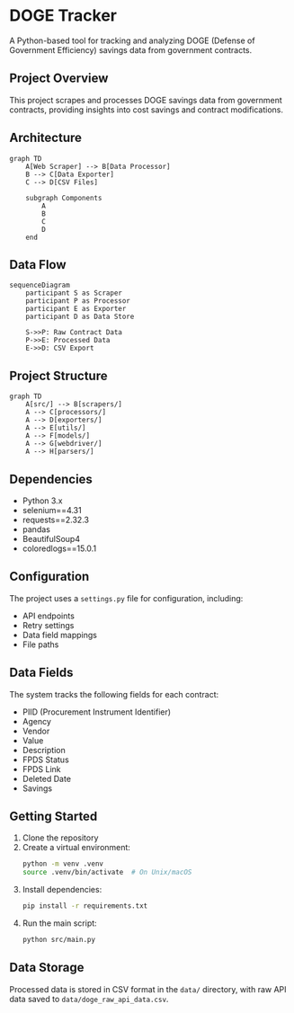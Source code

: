 # DOGE Tracker

A Python-based tool for tracking and analyzing DOGE (Defense of Government Efficiency) savings data from government contracts.

## Project Overview

This project scrapes and processes DOGE savings data from government contracts, providing insights into cost savings and contract modifications.

## Architecture

```mermaid
graph TD
    A[Web Scraper] --> B[Data Processor]
    B --> C[Data Exporter]
    C --> D[CSV Files]
    
    subgraph Components
        A
        B
        C
        D
    end
```

## Data Flow

```mermaid
sequenceDiagram
    participant S as Scraper
    participant P as Processor
    participant E as Exporter
    participant D as Data Store
    
    S->>P: Raw Contract Data
    P->>E: Processed Data
    E->>D: CSV Export
```

## Project Structure

```mermaid
graph TD
    A[src/] --> B[scrapers/]
    A --> C[processors/]
    A --> D[exporters/]
    A --> E[utils/]
    A --> F[models/]
    A --> G[webdriver/]
    A --> H[parsers/]
```

## Dependencies

- Python 3.x
- selenium==4.31
- requests==2.32.3
- pandas
- BeautifulSoup4
- coloredlogs==15.0.1

## Configuration

The project uses a `settings.py` file for configuration, including:
- API endpoints
- Retry settings
- Data field mappings
- File paths

## Data Fields

The system tracks the following fields for each contract:
- PIID (Procurement Instrument Identifier)
- Agency
- Vendor
- Value
- Description
- FPDS Status
- FPDS Link
- Deleted Date
- Savings

## Getting Started

1. Clone the repository
2. Create a virtual environment:
   ```bash
   python -m venv .venv
   source .venv/bin/activate  # On Unix/macOS
   ```
3. Install dependencies:
   ```bash
   pip install -r requirements.txt
   ```
4. Run the main script:
   ```bash
   python src/main.py
   ```

## Data Storage

Processed data is stored in CSV format in the `data/` directory, with raw API data saved to `data/doge_raw_api_data.csv`. 